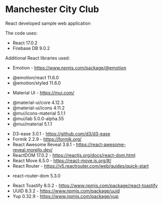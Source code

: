 # Manchester City Club
React developed sample web application

The code uses:
* React 17.0.2
* Firebase DB 9.0.2

Additional React libraries used:
* Emotion - https://www.npmjs.com/package/@emotion
- @emotion/react 11.6.0
- @emotion/styled 11.6.0
* Material UI - https://mui.com/
- @material-ui/core 4.12.3 
- @material-ui/icons 4.11.2
- @mui/icons-material 5.1.1
- @mui/lab 5.0.0-alpha.55
- @mui/material 5.1.1
* D3-ease 3.0.1 - https://github.com/d3/d3-ease
* Formik 2.2.9 - https://formik.org/
* React Awesome Reveal 3.8.1 - https://react-awesome-reveal.morello.dev/
* ReactDOM 17.0.2 - https://reactjs.org/docs/react-dom.html
* React Move 6.5.0 - https://react-move.js.org/#/
* React Router - https://v5.reactrouter.com/web/guides/quick-start
- react-router-dom 5.3.0
* React Toastify 8.0.2 - https://www.npmjs.com/package/react-toastify
* UUID 8.3.2 - https://www.npmjs.com/package/uuid
* Yup 0.32.9 - https://www.npmjs.com/package/yup 
